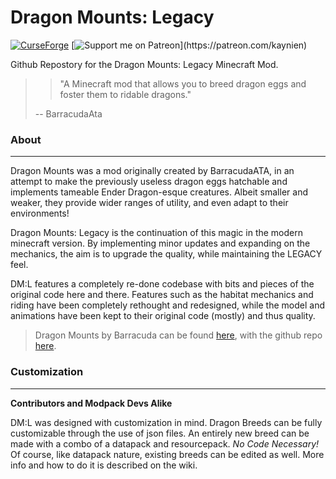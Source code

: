 # Dragon Mounts: Legacy

[![CurseForge](https://cf.way2muchnoise.eu/375088.svg)](https://www.curseforge.com/minecraft/mc-mods/dragon-mounts-legacy)
[![Support me on Patreon](https://img.shields.io/badge/dynamic/json?logo=Patreon&logoColor=f96854&style=flat&color=f96854&label=Patreon&labelColor=052d49&query=data.attributes.patron_count&url=https%3A%2F%2Fwww.patreon.com%2Fapi%2Fcampaigns%2F5686478?)](https://patreon.com/kaynien)

Github Repostory for the Dragon Mounts: Legacy Minecraft Mod.

>> "A Minecraft mod that allows you to breed dragon eggs and foster them to ridable dragons."
>
> -- BarracudaAta

### About
___

Dragon Mounts was a mod originally created by BarracudaATA, in an attempt to make the previously useless dragon eggs
hatchable and implements tameable Ender Dragon-esque creatures. Albeit smaller and weaker, they provide wider ranges
of utility, and even adapt to their environments!

Dragon Mounts: Legacy is the continuation of this magic in the modern minecraft version. By implementing minor updates
and expanding on the mechanics, the aim is to upgrade the quality, while maintaining the LEGACY feel.

DM:L features a completely re-done codebase with bits and pieces of the original code here and there.
Features such as the habitat mechanics and riding have been completely rethought and redesigned, while the model and
animations have been kept to their original code (mostly) and thus quality.

> Dragon Mounts by Barracuda can be found [here](https://www.minecraftforum.net/forums/mapping-and-modding-java-edition/minecraft-mods/wip-mods/1439594-dragon-mounts-r46-wip),
with the github repo [here](https://github.com/ata4/dragon-mounts).

### Customization
___
**Contributors and Modpack Devs Alike**

DM:L was designed with customization in mind. Dragon Breeds can be fully customizable through the use of json files.
An entirely new breed can be made with a combo of a datapack and resourcepack. *No Code Necessary!* Of course, like
datapack nature, existing breeds can be edited as well. More info and how to do it is described on the wiki.
